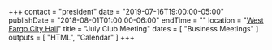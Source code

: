 +++
contact = "president"
date = "2019-07-16T19:00:00-05:00"
publishDate = "2018-08-01T01:00:00-06:00"
endTime = ""
location = "[West Fargo City Hall](/places/west-fargo-city-hall/)"
title = "July Club Meeting"
dates = [ "Business Meetings" ]
outputs = [ "HTML", "Calendar" ]
+++

